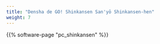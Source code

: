 ```yaml
---
title: "Densha de GO! Shinkansen San'yō Shinkansen-hen"
weight: 7
---
```


{{% software-page "pc_shinkansen" %}}
